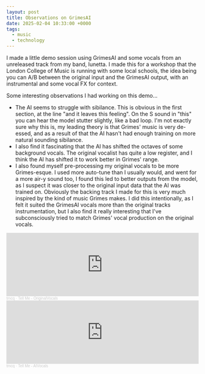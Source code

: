 ```yaml
---
layout: post
title: Observations on GrimesAI
date: 2025-02-04 10:33:00 +0000
tags: 
  - music
  - technology
---
```


I made a little demo session using GrimesAI and some vocals from an unreleased track from my band, lunetta. I made this for a workshop that the London College of Music is running with some local schools, the idea being you can A/B between the original input and the GrimesAI output, with an instrumental and some vocal FX for context.

Some interesting observations I had working on this demo...

- The AI seems to struggle with sibilance. This is obvious in the first section, at the line "and it leaves this feeling". On the S sound in "this" you can hear the model stutter slightly, like a bad loop. I'm not exactly sure why this is, my leading theory is that Grimes' music is very de-essed, and as a result of that the AI hasn't had enough training on more natural sounding sibilance.
- I also find it fascinating that the AI has shifted the octaves of some background vocals. The original vocalist has quite a low register, and I think the AI has shifted it to work better in Grimes' range.
- I also found myself pre-processing my original vocals to be more Grimes-esque. I used more auto-tune than I usually would, and went for a more air-y sound too, I found this led to better outputs from the model, as I suspect it was closer to the original input data that the AI was trained on. Obviously the backing track I made for this is very much inspired by the kind of music Grimes makes. I did this intentionally, as I felt it suited the GrimesAI vocals more than the original tracks instrumentation, but I also find it really interesting that I've subconsciously tried to match Grimes' vocal production on the original vocals.

<iframe width="100%" height="166" scrolling="no" frameborder="no" allow="autoplay" src="https://w.soundcloud.com/player/?url=https%3A//api.soundcloud.com/tracks/2025613568%3Fsecret_token%3Ds-dEdmeMjh6nA&color=%2300aabb&auto_play=false&hide_related=false&show_comments=true&show_user=true&show_reposts=false&show_teaser=true"></iframe><div style="font-size: 10px; color: #cccccc;line-break: anywhere;word-break: normal;overflow: hidden;white-space: nowrap;text-overflow: ellipsis; font-family: Interstate,Lucida Grande,Lucida Sans Unicode,Lucida Sans,Garuda,Verdana,Tahoma,sans-serif;font-weight: 100;"><a href="https://soundcloud.com/tmcq" title="tmcq" target="_blank" style="color: #cccccc; text-decoration: none;">tmcq</a> · <a href="https://soundcloud.com/tmcq/tell-me-originalvocals/s-dEdmeMjh6nA" title="Tell Me - OriginalVocals" target="_blank" style="color: #cccccc; text-decoration: none;">Tell Me - OriginalVocals</a></div>

<iframe width="100%" height="166" scrolling="no" frameborder="no" allow="autoplay" src="https://w.soundcloud.com/player/?url=https%3A//api.soundcloud.com/tracks/2025613564%3Fsecret_token%3Ds-9KUmPPisbMw&color=%2300aabb&auto_play=false&hide_related=false&show_comments=true&show_user=true&show_reposts=false&show_teaser=true"></iframe><div style="font-size: 10px; color: #cccccc;line-break: anywhere;word-break: normal;overflow: hidden;white-space: nowrap;text-overflow: ellipsis; font-family: Interstate,Lucida Grande,Lucida Sans Unicode,Lucida Sans,Garuda,Verdana,Tahoma,sans-serif;font-weight: 100;"><a href="https://soundcloud.com/tmcq" title="tmcq" target="_blank" style="color: #cccccc; text-decoration: none;">tmcq</a> · <a href="https://soundcloud.com/tmcq/tell-me-aivocals/s-9KUmPPisbMw" title="Tell Me - AIVocals" target="_blank" style="color: #cccccc; text-decoration: none;">Tell Me - AIVocals</a></div>


